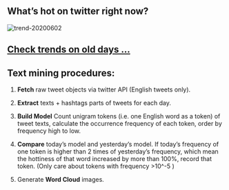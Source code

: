 ## What’s hot on twitter right now?

![trend-20200602][wordcloud]

[wordcloud]: https://raw.githubusercontent.com/xdqc/tweet-trend-everyday/master/word-cloud/trend-20200602.png?token=AF5V4P7ADR6KQBZ4CEDTNIK6AXRMU "trend-20200602"

## [Check trends on old days ...](https://github.com/xdqc/tweet-trend-everyday/tree/master/word-cloud)

## Text mining procedures:

1. **Fetch** raw tweet objects via twitter API (English tweets only).

2. **Extract** texts + hashtags parts of tweets for each day.

3. **Build Model** Count unigram tokens (i.e. one English word as a token) of tweet texts, calculate the occurrence frequency of each token, order by frequency high to low.

4. **Compare** today’s model and yesterday’s model. If today’s frequency of one token is higher than 2 times of yesterday’s frequency, which mean the hottiness of that word increased by more than 100%, record that token. (Only care about tokens with frequency >10^-5 )

5. Generate **Word Cloud** images.
